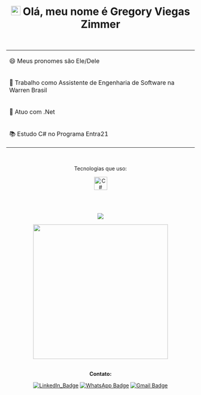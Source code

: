<div align="center">
    <h1>
        <img src="https://media.giphy.com/media/hvRJCLFzcasrR4ia7z/giphy.gif" width="25px"> Olá, meu nome é Gregory Viegas Zimmer
    </h1>
</div>

<br>

<table align="center">
    <tr>
        <td>
            <p>😄 Meus pronomes são Ele/Dele</p>
        </td>
    </tr>
    <tr>
        <td>
            <p>🚀 Trabalho como Assistente de Engenharia de Software na Warren Brasil</p>
        </td>
    </tr>
    <tr>
        <td>
            <p>🎯 Atuo com .Net</p>
        </td>
    </tr>
    <tr>
        <td>
            <p>📚 Estudo C# no Programa Entra21</p>
        </td>
    </tr>
</table>

<br>

<div align="center">
    <p>
        Tecnologias que uso:
    </p>
</div>

<div align="center">
  <tr>
    <td>
    <td>
        <a href="https://docs.microsoft.com/pt-br/dotnet/csharp/" title="C#"><img src="https://cdn.jsdelivr.net/gh/devicons/devicon/icons/csharp/csharp-plain.svg" alt="C#" width="35px" height="35px"></a>              
  </tr>
  
  <br><br>

<div align="center">
<p align="center" >
<a href="https://github.com/anuraghazra/github-readme-stats"> 
    <img  src="https://github-readme-stats.vercel.app/api?username=greemerbr&&show_icons=true&theme=tokyonight"/>
  </a>
</p>

<img width="360px" align="center" src="https://github-readme-stats.vercel.app/api/top-langs/?username=greemerbr&layout=compact&theme=tokyonight&count_private=true&show_icons=true&langs_count=8&cache_seconds=3600"/>
</div>

<br>

**Contato:**

[![LinkedIn_Badge](https://img.shields.io/badge/LinkedIn-0077B5?style=for-the-badge&logo=linkedin&logoColor=white)](https://www.linkedin.com/in/gregoryviegaszimmer/)
[![WhatsApp Badge](https://img.shields.io/badge/WhatsApp-25D366?style=for-the-badge&logo=whatsapp&logoColor=white)](https://wa.me/5547991885219) 
[![Gmail Badge](https://img.shields.io/badge/Gmail-D14836?style=for-the-badge&logo=gmail&logoColor=white&link=mailto:gregory.v.zimmer@gmail.com)](mailto:gregory.v.zimmer@gmail.com)
